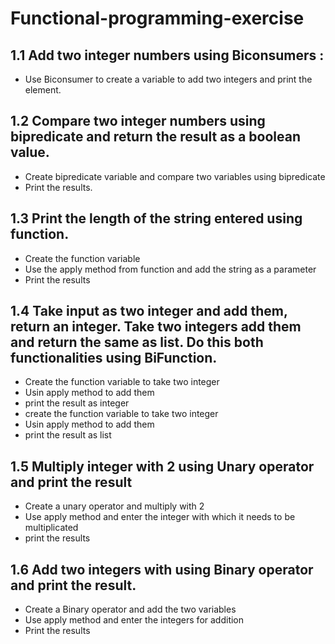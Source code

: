 # Functional-programming-exercise


## 1.1 Add two integer numbers using Biconsumers :
- Use Biconsumer to create a variable to add two integers and print the element.



## 1.2 Compare two integer numbers using bipredicate and return the result as a boolean value.
- Create bipredicate variable and compare two variables using bipredicate 
- Print the results.



## 1.3 Print the length of the string entered using function.
- Create the function variable 
- Use the apply method from function and add the string as a parameter
- Print the results



## 1.4 Take input as two integer and add them, return an integer. Take two integers add them and return the same as list. Do this both functionalities using BiFunction.
- Create the function variable to take two integer
- Usin apply method to add them
- print the result as integer
- create the function variable to take two integer
- Usin apply method to add them
- print the result as list



## 1.5 Multiply integer with 2 using Unary operator and print the result
- Create a unary operator and multiply with 2
- Use apply method and enter the integer with which it needs to be multiplicated
- print the results 



## 1.6 Add two integers with using Binary operator and print the result. 
- Create a Binary operator and add the two variables
- Use apply method and enter the integers for addition
- Print the results 




